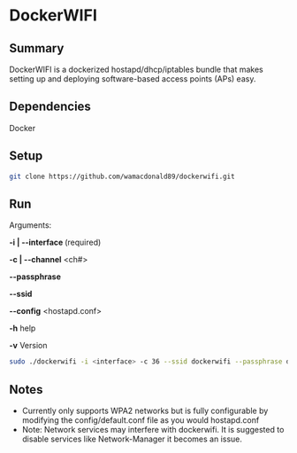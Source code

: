 # DockerWIFI

## Summary

DockerWIFI is a dockerized hostapd/dhcp/iptables bundle that makes setting up and deploying software-based access points (APs) easy. 

## Dependencies

Docker

## Setup

```bash
git clone https://github.com/wamacdonald89/dockerwifi.git
```

## Run

Arguments:

**-i | --interface <interface>** (required)

**-c | --channel** <ch#>

**--passphrase** <passphrase>

**--ssid <AP Name>**

**--config** <hostapd.conf>

**-h** help

**-v** Version

```bash
sudo ./dockerwifi -i <interface> -c 36 --ssid dockerwifi --passphrase dockerwifi 
```

## Notes

- Currently only supports WPA2 networks but is fully configurable by modifying the config/default.conf file as you would hostapd.conf
- Note: Network services may interfere with dockerwifi. It is suggested to disable services like Network-Manager it becomes an issue.

